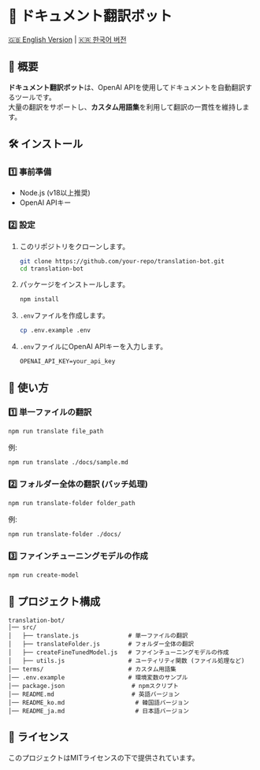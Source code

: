 # 📜 ドキュメント翻訳ボット

[🇬🇧 English Version](README.md) | [🇰🇷 한국어 버전](README_ko.md)

## 🚀 概要
**ドキュメント翻訳ボット**は、OpenAI APIを使用してドキュメントを自動翻訳するツールです。  
大量の翻訳をサポートし、**カスタム用語集**を利用して翻訳の一貫性を維持します。

## 🛠 インストール

### 1️⃣ 事前準備
- Node.js (v18以上推奨)
- OpenAI APIキー

### 2️⃣ 設定
1. このリポジトリをクローンします。
   ```sh
   git clone https://github.com/your-repo/translation-bot.git
   cd translation-bot
   ```

2. パッケージをインストールします。
   ```sh
   npm install
   ```

3. `.env`ファイルを作成します。
   ```sh
   cp .env.example .env
   ```

4. `.env`ファイルにOpenAI APIキーを入力します。
   ```
   OPENAI_API_KEY=your_api_key
   ```

## 🚀 使い方

### 1️⃣ 単一ファイルの翻訳
```sh
npm run translate file_path
```
例:
```sh
npm run translate ./docs/sample.md
```

### 2️⃣ フォルダー全体の翻訳 (バッチ処理)
```sh
npm run translate-folder folder_path
```
例:
```sh
npm run translate-folder ./docs/
```

### 3️⃣ ファインチューニングモデルの作成
```sh
npm run create-model
```

## 📂 プロジェクト構成
```
translation-bot/
│── src/
│   ├── translate.js              # 単一ファイルの翻訳
│   ├── translateFolder.js        # フォルダー全体の翻訳
│   ├── createFineTunedModel.js   # ファインチューニングモデルの作成
│   ├── utils.js                  # ユーティリティ関数 (ファイル処理など)
│── terms/                        # カスタム用語集
│── .env.example                  # 環境変数のサンプル
│── package.json                   # npmスクリプト
│── README.md                      # 英語バージョン
│── README_ko.md                    # 韓国語バージョン
│── README_ja.md                    # 日本語バージョン
```

## 📜 ライセンス
このプロジェクトはMITライセンスの下で提供されています。
